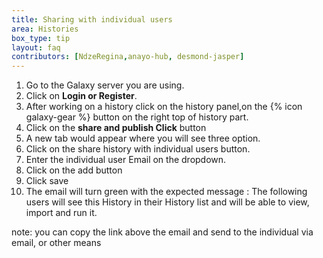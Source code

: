 ```yaml
---
title: Sharing with individual users
area: Histories
box_type: tip
layout: faq
contributors: [NdzeRegina,anayo-hub, desmond-jasper]
---
```


1. Go to the Galaxy server you are using.
2. Click on **Login or Register**.
3. After working on a history click on the history panel,on the {% icon galaxy-gear %} button on the right top of history part.
4. Click on the  **share and publish Click** button
5. A new tab would appear where you will see three option.
5. Click on the share history with individual users button.
6. Enter the individual user Email on the dropdown.
7. Click on the add button 
8. Click save
9. The email will turn green with the expected  message : The following users will see this History in their History list and will be able to view, import and run it. 

note: you can copy the link above the email and send to the individual via email, or other means

